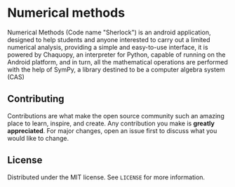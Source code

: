 # Numerical methods

Numerical Methods (Code name "Sherlock") is an android application, designed to help students and anyone interested to carry out a limited numerical analysis, providing a simple and easy-to-use interface, it is powered by Chaquopy, an interpreter for Python, capable of running on the Android platform, and in turn, all the mathematical operations are performed with the help of SymPy, a library destined to be a computer algebra system (CAS)

## Contributing
Contributions are what make the open source community such an amazing place to learn, inspire, and create. Any contribution you make is **greatly appreciated**. For major changes, open an issue first to discuss what you would like to change.

## License
Distributed under the MIT license. See `LICENSE` for more information.